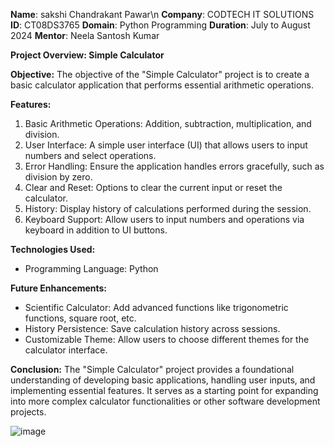 
**Name**: sakshi Chandrakant Pawar\n
**Company**: CODTECH IT SOLUTIONS
**ID**: CT08DS3765
**Domain**: Python Programming
**Duration**: July to August 2024
**Mentor**: Neela Santosh Kumar

**Project Overview: Simple Calculator**

**Objective:**
       The objective of the "Simple Calculator" project is to create a basic calculator application that performs essential arithmetic operations.

**Features:**
1. Basic Arithmetic Operations: Addition, subtraction, multiplication, and division.
2. User Interface: A simple user interface (UI) that allows users to input numbers and select operations.
3. Error Handling: Ensure the application handles errors gracefully, such as division by zero.
4. Clear and Reset: Options to clear the current input or reset the calculator.
5. History: Display history of calculations performed during the session.
6. Keyboard Support: Allow users to input numbers and operations via keyboard in addition to UI buttons.

**Technologies Used:**
- Programming Language: Python
  
**Future Enhancements:**
- Scientific Calculator: Add advanced functions like trigonometric functions, square root, etc.
- History Persistence: Save calculation history across sessions.
- Customizable Theme: Allow users to choose different themes for the calculator interface.

**Conclusion:**
The "Simple Calculator" project provides a foundational understanding of developing basic applications, handling user inputs, and implementing essential features. It serves as a starting point for expanding into more complex calculator functionalities or other software development projects.


![image](https://github.com/user-attachments/assets/df733b11-8fb1-49d6-aa69-6d96ebfb522d)

